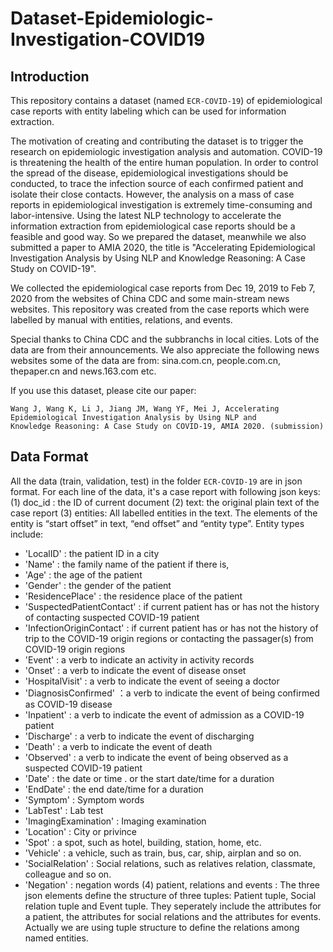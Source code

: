 #  Dataset-Epidemiologic-Investigation-COVID19

## Introduction

This repository contains a dataset (named `ECR-COVID-19`) of epidemiological case reports with entity labeling which can be used for information extraction. 

The motivation of creating and contributing the dataset is to trigger the research on epidemiologic investigation analysis and automation. COVID-19 is threatening the health of the entire human population. In order to control the spread of the disease, epidemiological investigations should be conducted, to trace the infection source of each confirmed patient and isolate their close contacts. However, the analysis on a mass of case reports in epidemiological investigation is extremely time-consuming and labor-intensive. Using the latest NLP technology to accelerate the information extraction from epidemiological case reports should be a feasible and good way. So we prepared the dataset, meanwhile we also submitted a paper to AMIA 2020, the title is "Accelerating Epidemiological Investigation Analysis by Using NLP and Knowledge Reasoning: A Case Study on COVID-19". 

We collected the epidemiological case reports from Dec 19, 2019 to Feb 7, 2020 from the websites of China CDC and some main-stream news websites. This repository was created from the case reports which were labelled by manual with entities, relations, and events. 

Special thanks to China CDC and the subbranchs in local cities. Lots of the data are from their announcements. We also appreciate the following news websites some of the data are from: sina.com.cn, people.com.cn, thepaper.cn and news.163.com etc. 

If you use this dataset, please cite our paper: 
```
Wang J, Wang K, Li J, Jiang JM, Wang YF, Mei J, Accelerating Epidemiological Investigation Analysis by Using NLP and
Knowledge Reasoning: A Case Study on COVID-19, AMIA 2020. (submission)
```

## Data Format

All the data (train, validation, test) in the folder `ECR-COVID-19` are in json format. For each line of the data, it's 
a case report with following json keys:
(1) doc_id : the ID of current document
(2) text: the original plain text of the case report
(3) entities: All labelled entities in the text. The elements of the entity is “start offset” in text, “end offset” and “entity type”. Entity types include: 
- 'LocalID' : the patient ID in a city
- 'Name' : the family name of the patient if there is, 
- 'Age' : the age of the patient
- 'Gender' : the gender of the patient
- 'ResidencePlace' : the residence place of the patient
- 'SuspectedPatientContact' : if current patient has or has not the history of contacting suspected COVID-19 patient
- 'InfectionOriginContact' : if current patient has or has not the history of trip to the COVID-19 origin regions or contacting the passager(s) from COVID-19 origin regions
- 'Event' : a verb to indicate an activity in activity records
- 'Onset' : a verb to indicate the event of disease onset
- 'HospitalVisit' : a verb to indicate the event of seeing a doctor
- 'DiagnosisConfirmed' ：a verb to indicate the event of being confirmed as COVID-19 disease
- 'Inpatient' : a verb to indicate the event of admission as a COVID-19 patient
- 'Discharge' : a verb to indicate the event of discharging
- 'Death' : a verb to indicate the event of death
- 'Observed' : a verb to indicate the event of being observed as a suspected COVID-19 patient
- 'Date' : the date or time . or the start date/time for a duration
- 'EndDate' : the end date/time for a duration
- 'Symptom' : Symptom words
- 'LabTest' : Lab test
- 'ImagingExamination' : Imaging examination
- 'Location' : City or privince
- 'Spot' : a spot, such as hotel, building, station, home, etc.
- 'Vehicle' : a vehicle, such as train, bus, car, ship, airplan and so on.
- 'SocialRelation' : Social relations, such as relatives relation, classmate, colleague and so on.
- 'Negation' : negation words
(4) patient, relations and events : The three json elements define the structure of three tuples: Patient tuple, Social relation tuple and Event tuple. They seperately include the attributes for a patient, the attributes for social relations and the attributes for events. Actually we are using tuple structure to define the relations among named entities. 
